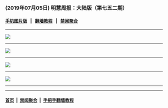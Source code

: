 ### (2019年07月05日) 明慧周报：大陆版（第七五二期） 

#### [手机图片版](../mhzb/752.md) &nbsp;&nbsp;|&nbsp;&nbsp; [翻墙教程](https://github.com/gfw-breaker/guides/) &nbsp;&nbsp;|&nbsp;&nbsp; [禁闻聚合](https://github.com/gfw-breaker/banned-news/)

---

<img src="http://qikan.minghui.org/mhqkpage/qikanimage/2019/07/05/mhzb_752_pdf-online1.png"/><hr/>
<img src="http://qikan.minghui.org/mhqkpage/qikanimage/2019/07/05/mhzb_752_pdf-online2.png"/><hr/>
<img src="http://qikan.minghui.org/mhqkpage/qikanimage/2019/07/05/mhzb_752_pdf-online3.png"/><hr/>
<img src="http://qikan.minghui.org/mhqkpage/qikanimage/2019/07/05/mhzb_752_pdf-online4.png"/><hr/>


---

#### [首页](../../../..) &nbsp;|&nbsp; [禁闻聚合](https://github.com/gfw-breaker/banned-news) &nbsp;|&nbsp; [手把手翻墙教程](https://github.com/gfw-breaker/guides) 
